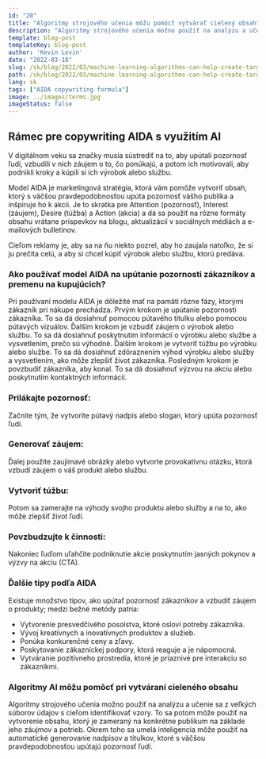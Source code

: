 ```yaml
---
id: "20"
title: "Algoritmy strojového učenia môžu pomôcť vytvárať cielený obsah"
description: "Algoritmy strojového učenia možno použiť na analýzu a učenie sa z veľkých súborov údajov s cieľom identifikovať vzory. To sa potom môže použiť na vytvorenie obsahu, ktorý je zameraný na konkrétne publikum na základe jeho záujmov. Pomocou strojového učenia môžu podniky vytvárať obsah, ktorý je relevantnejší pre ich zákazníkov a ktorý pomôže zvýšiť predaj."
template: blog-post
templateKey: blog-post
author: 'Kevin Levin'
date: "2022-03-18"
slug: /sk/blog/2022/03/machine-learning-algorithms-can-help-create-targeted-content
path: /sk/blog/2022/03/machine-learning-algorithms-can-help-create-targeted-content
lang: sk
tags: ["AIDA copywriting formula"]
image: ../images/terms.jpg
imageStatus: false
---
```

## Rámec pre copywriting AIDA s využitím AI

V digitálnom veku sa značky musia sústrediť na to, aby upútali pozornosť ľudí, vzbudili v nich záujem o to, čo ponúkajú, a potom ich motivovali, aby podnikli kroky a kúpili si ich výrobok alebo službu.

Model AIDA je marketingová stratégia, ktorá vám pomôže vytvoriť obsah, ktorý s väčšou pravdepodobnosťou upúta pozornosť vášho publika a inšpiruje ho k akcii. Je to skratka pre Attention (pozornosť), Interest (záujem), Desire (túžba) a Action (akcia) a dá sa použiť na rôzne formáty obsahu vrátane príspevkov na blogu, aktualizácií v sociálnych médiách a e-mailových bulletinov.

Cieľom reklamy je, aby sa na ňu niekto pozrel, aby ho zaujala natoľko, že si ju prečíta celú, a aby si chcel kúpiť výrobok alebo službu, ktorú predáva.

### Ako používať model AIDA na upútanie pozornosti zákazníkov a premenu na kupujúcich?

Pri používaní modelu AIDA je dôležité mať na pamäti rôzne fázy, ktorými zákazník pri nákupe prechádza. Prvým krokom je upútanie pozornosti zákazníka. To sa dá dosiahnuť pomocou pútavého titulku alebo pomocou pútavých vizuálov. Ďalším krokom je vzbudiť záujem o výrobok alebo službu. To sa dá dosiahnuť poskytnutím informácií o výrobku alebo službe a vysvetlením, prečo sú výhodné. Ďalším krokom je vytvoriť túžbu po výrobku alebo službe. To sa dá dosiahnuť zdôraznením výhod výrobku alebo služby a vysvetlením, ako môže zlepšiť život zákazníka. Posledným krokom je povzbudiť zákazníka, aby konal. To sa dá dosiahnuť výzvou na akciu alebo poskytnutím kontaktných informácií.

### Prilákajte pozornosť:

Začnite tým, že vytvoríte pútavý nadpis alebo slogan, ktorý upúta pozornosť ľudí.


### Generovať záujem:

Ďalej použite zaujímavé obrázky alebo vytvorte provokatívnu otázku, ktorá vzbudí záujem o váš produkt alebo službu.

### Vytvoriť túžbu:

Potom sa zamerajte na výhody svojho produktu alebo služby a na to, ako môže zlepšiť život ľudí.

### Povzbudzujte k činnosti:


Nakoniec ľuďom uľahčite podniknutie akcie poskytnutím jasných pokynov a výzvy na akciu (CTA).


### Ďalšie tipy podľa AIDA

Existuje množstvo tipov, ako upútať pozornosť zákazníkov a vzbudiť záujem o produkty; medzi bežné metódy patria:

- Vytvorenie presvedčivého posolstva, ktoré osloví potreby zákazníka.
- Vývoj kreatívnych a inovatívnych produktov a služieb.
- Ponúka konkurenčné ceny a zľavy.
- Poskytovanie zákazníckej podpory, ktorá reaguje a je nápomocná.
- Vytváranie pozitívneho prostredia, ktoré je priaznivé pre interakciu so zákazníkmi.

### Algoritmy AI môžu pomôcť pri vytváraní cieleného obsahu
Algoritmy strojového učenia možno použiť na analýzu a učenie sa z veľkých súborov údajov s cieľom identifikovať vzory. To sa potom môže použiť na vytvorenie obsahu, ktorý je zameraný na konkrétne publikum na základe jeho záujmov a potrieb. Okrem toho sa umelá inteligencia môže použiť na automatické generovanie nadpisov a titulkov, ktoré s väčšou pravdepodobnosťou upútajú pozornosť ľudí.
